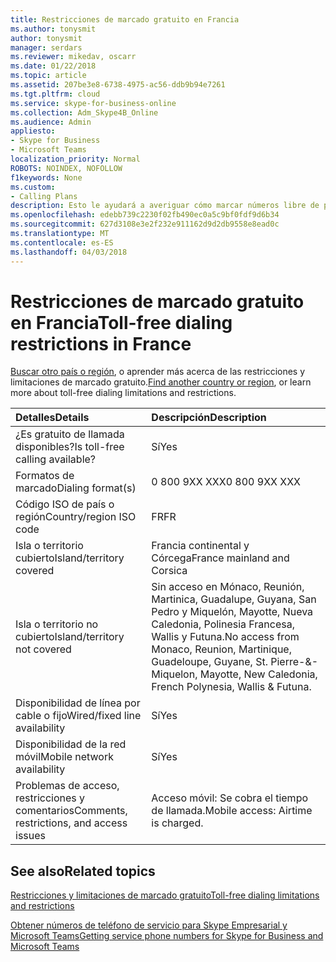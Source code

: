 ```yaml
---
title: Restricciones de marcado gratuito en Francia
ms.author: tonysmit
author: tonysmit
manager: serdars
ms.reviewer: mikedav, oscarr
ms.date: 01/22/2018
ms.topic: article
ms.assetid: 207be3e8-6738-4975-ac56-ddb9b94e7261
ms.tgt.pltfrm: cloud
ms.service: skype-for-business-online
ms.collection: Adm_Skype4B_Online
ms.audience: Admin
appliesto:
- Skype for Business
- Microsoft Teams
localization_priority: Normal
ROBOTS: NOINDEX, NOFOLLOW
f1keywords: None
ms.custom:
- Calling Plans
description: Esto le ayudará a averiguar cómo marcar números libre de peaje en cada país o región. Después de seleccionar el país o región, se tardará a una página específica de país que contiene detalles específicos, las restricciones y límites de disponibilidad del servicio gratuito donde el servicio gratuito está disponible. El formato de marcado o formatos mostrará los códigos de acceso necesarios dentro de cada país o región para marcar el número gratuito.
ms.openlocfilehash: edebb739c2230f02fb490ec0a5c9bf0fdf9d6b34
ms.sourcegitcommit: 627d3108e3e2f232e911162d9d2db9558e8ead0c
ms.translationtype: MT
ms.contentlocale: es-ES
ms.lasthandoff: 04/03/2018
---
```

# <a name="toll-free-dialing-restrictions-in-france"></a><span data-ttu-id="24c70-105">Restricciones de marcado gratuito en Francia</span><span class="sxs-lookup"><span data-stu-id="24c70-105">Toll-free dialing restrictions in France</span></span>

<span data-ttu-id="24c70-106">[Buscar otro país o región](../what-are-calling-plans-in-office-365/toll-free-dialing-limitations-and-restrictions.md), o aprender más acerca de las restricciones y limitaciones de marcado gratuito.</span><span class="sxs-lookup"><span data-stu-id="24c70-106">[Find another country or region](../what-are-calling-plans-in-office-365/toll-free-dialing-limitations-and-restrictions.md), or learn more about toll-free dialing limitations and restrictions.</span></span>


|<span data-ttu-id="24c70-107">**Detalles**</span><span class="sxs-lookup"><span data-stu-id="24c70-107">**Details**</span></span>|<span data-ttu-id="24c70-108">**Descripción**</span><span class="sxs-lookup"><span data-stu-id="24c70-108">**Description**</span></span>|
|:-----|:-----|
|<span data-ttu-id="24c70-109">¿Es gratuito de llamada disponibles?</span><span class="sxs-lookup"><span data-stu-id="24c70-109">Is toll-free calling available?</span></span>  <br/> |<span data-ttu-id="24c70-110">Sí</span><span class="sxs-lookup"><span data-stu-id="24c70-110">Yes</span></span>  <br/> |
|<span data-ttu-id="24c70-111">Formatos de marcado</span><span class="sxs-lookup"><span data-stu-id="24c70-111">Dialing format(s)</span></span>  <br/> |<span data-ttu-id="24c70-112">0 800 9XX XXX</span><span class="sxs-lookup"><span data-stu-id="24c70-112">0 800 9XX XXX</span></span>  <br/> |
|<span data-ttu-id="24c70-113">Código ISO de país o región</span><span class="sxs-lookup"><span data-stu-id="24c70-113">Country/region ISO code</span></span>  <br/> |<span data-ttu-id="24c70-114">FR</span><span class="sxs-lookup"><span data-stu-id="24c70-114">FR</span></span>  <br/> |
|<span data-ttu-id="24c70-115">Isla o territorio cubierto</span><span class="sxs-lookup"><span data-stu-id="24c70-115">Island/territory covered</span></span>  <br/> | <span data-ttu-id="24c70-116">Francia continental y Córcega</span><span class="sxs-lookup"><span data-stu-id="24c70-116">France mainland and Corsica</span></span> <br/> |
|<span data-ttu-id="24c70-117">Isla o territorio no cubierto</span><span class="sxs-lookup"><span data-stu-id="24c70-117">Island/territory not covered</span></span>  <br/> |<span data-ttu-id="24c70-118">Sin acceso en Mónaco, Reunión, Martinica, Guadalupe, Guyana, San Pedro y Miquelón, Mayotte, Nueva Caledonia, Polinesia Francesa, Wallis y Futuna.</span><span class="sxs-lookup"><span data-stu-id="24c70-118">No access from Monaco, Reunion, Martinique, Guadeloupe, Guyane, St. Pierre-&amp;-Miquelon, Mayotte, New Caledonia, French Polynesia, Wallis &amp; Futuna.</span></span>  <br/> |
|<span data-ttu-id="24c70-119">Disponibilidad de línea por cable o fijo</span><span class="sxs-lookup"><span data-stu-id="24c70-119">Wired/fixed line availability</span></span>  <br/> |<span data-ttu-id="24c70-120">Sí</span><span class="sxs-lookup"><span data-stu-id="24c70-120">Yes</span></span>  <br/> |
|<span data-ttu-id="24c70-121">Disponibilidad de la red móvil</span><span class="sxs-lookup"><span data-stu-id="24c70-121">Mobile network availability</span></span>  <br/> |<span data-ttu-id="24c70-122">Sí</span><span class="sxs-lookup"><span data-stu-id="24c70-122">Yes</span></span>  <br/> |
|<span data-ttu-id="24c70-123">Problemas de acceso, restricciones y comentarios</span><span class="sxs-lookup"><span data-stu-id="24c70-123">Comments, restrictions, and access issues</span></span>  <br/> |<span data-ttu-id="24c70-124">Acceso móvil: Se cobra el tiempo de llamada.</span><span class="sxs-lookup"><span data-stu-id="24c70-124">Mobile access: Airtime is charged.</span></span>  <br/> |
   
## <a name="related-topics"></a><span data-ttu-id="24c70-125">See also</span><span class="sxs-lookup"><span data-stu-id="24c70-125">Related topics</span></span>

[<span data-ttu-id="24c70-126">Restricciones y limitaciones de marcado gratuito</span><span class="sxs-lookup"><span data-stu-id="24c70-126">Toll-free dialing limitations and restrictions</span></span>](../what-are-calling-plans-in-office-365/toll-free-dialing-limitations-and-restrictions.md)

[<span data-ttu-id="24c70-127">Obtener números de teléfono de servicio para Skype Empresarial y Microsoft Teams</span><span class="sxs-lookup"><span data-stu-id="24c70-127">Getting service phone numbers for Skype for Business and Microsoft Teams</span></span>](../what-is-phone-system-in-office-365/getting-service-phone-numbers.md)

  
 
